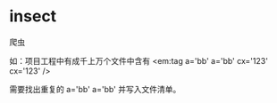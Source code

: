 # insect
爬虫

如：项目工程中有成千上万个文件中含有 <em:tag a='bb' a='bb' cx='123' cx='123' />

需要找出重复的 a='bb' a='bb' 并写入文件清单。

